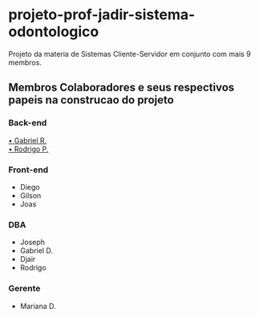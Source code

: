 # projeto-prof-jadir-sistema-odontologico
Projeto da materia de Sistemas Cliente-Servidor em conjunto com mais 9 membros.

## Membros Colaboradores e seus respectivos papeis na construcao do projeto ##

### Back-end ###
<a href="https://github.com/gomesgr" target="_blank">• Gabriel R.</a><br/>
<a href="https://github.com/Akavariat" target="_blank">• Rodrigo P.</a><br/>

### Front-end ###
* Diego
* Gilson
* Joas

### DBA ###
* Joseph
* Gabriel D.
* Djair
* Rodrigo

### Gerente ###
* Mariana D.
